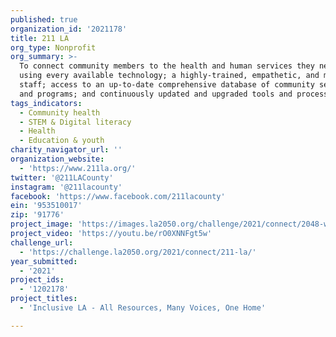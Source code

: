 ```yaml
---
published: true
organization_id: '2021178'
title: 211 LA
org_type: Nonprofit
org_summary: >-
  To connect community members to the health and human services they need by
  using every available technology; a highly-trained, empathetic, and motivated
  staff; access to an up-to-date comprehensive database of community services
  and programs; and continuously updated and upgraded tools and processes.
tags_indicators:
  - Community health
  - STEM & Digital literacy
  - Health
  - Education & youth
charity_navigator_url: ''
organization_website:
  - 'https://www.211la.org/'
twitter: '@211LACounty'
instagram: '@211lacounty'
facebook: 'https://www.facebook.com/211lacounty'
ein: '953510017'
zip: '91776'
project_image: 'https://images.la2050.org/challenge/2021/connect/2048-wide/211-la.jpg'
project_video: 'https://youtu.be/rO0XNNFgt5w'
challenge_url:
  - 'https://challenge.la2050.org/2021/connect/211-la/'
year_submitted:
  - '2021'
project_ids:
  - '1202178'
project_titles:
  - 'Inclusive LA - All Resources, Many Voices, One Home'

---
```

